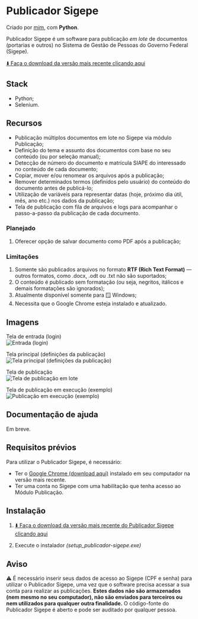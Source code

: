 # Publicador Sigepe

Criado por [mim](https://github.com/cegj), com **Python**.

Publicador Sigepe é um software para publicação *em lote* de documentos (portarias e outros) no Sistema de Gestão de Pessoas do Governo Federal (Sigepe).

[⬇️ Faça o download da versão mais recente clicando aqui](https://github.com/cegj/publicador_sigepe/releases)

## Stack

- Python;
- Selenium.

## Recursos

- Publicação múltiplos documentos em lote no Sigepe via módulo Publicação;
- Definição do tema e assunto dos documentos com base no seu conteúdo (ou por seleção manual);
- Detecção de número do documento e matrícula SIAPE do interessado no conteúdo de cada documento;
- Copiar, mover e/ou renomear os arquivos após a publicação;
- Remover determinados termos (definidos pelo usuário) do conteúdo do documento antes de publicá-lo;
- Utilização de variáveis para representar datas (hoje, próximo dia útil, mês, ano etc.) nos dados da publicação;
- Tela de publicação com fila de arquivos e logs para acompanhar o passo-a-passo da publicação de cada documento.

### Planejado

1. Oferecer opção de salvar documento como PDF após a publicação;

### Limitações

1. Somente são publicados arquivos no formato **RTF (Rich Text Format)** — outros formatos, como .docx, .odt ou .txt não são suportados;
2. O conteúdo é publicado sem formatação (ou seja, negritos, itálicos e demais formatações são ignorados);
3. Atualmente disponível somente para 🪟 Windows;
4. Necessita que o Google Chrome esteja instalado e atualizado.

## Imagens
Tela de entrada (login)<br>
<img src="https://i.imgur.com/7JpOy65.png" title="Entrada (login)" />

Tela principal (definições da publicação)<br>
<img src="https://i.imgur.com/Lvh8sN0.png" title="Tela principal (definições da publicação)" />

Tela de publicação<br>
<img src="https://i.imgur.com/K0fBfzq.png" title="Tela de publicação em lote" />

Tela de publicação em execução (exemplo)<br>
<img src="https://i.imgur.com/7nM8uQL.gif" title="Publicação em execução (exemplo)" />

## Documentação de ajuda

Em breve.

## Requisitos prévios

Para utilizar o Publicador Sigepe, é necessário:
-  Ter o [Google Chrome (download aqui)](https://www.google.com/intl/pt-BR/chrome/) instalado em seu computador na versão mais recente.
-  Ter uma conta no Sigepe com uma habilitação que tenha acesso ao Módulo Publicação.

## Instalação

1. [⬇️ Faça o download da versão mais recente do Publicador Sigepe clicando aqui](https://github.com/cegj/publicador_sigepe/releases)

2. Execute o instalador *(setup_publicador-sigepe.exe)*

## Aviso

⚠️ É necessário inserir seus dados de acesso ao Sigepe (CPF e senha) para utilizar o Publicador Sigepe, uma vez que o software precisa acessar a sua conta para realizar as publicações. **Estes dados não são armazenados (nem mesmo no seu computador), não são enviados para terceiros ou nem utilizados para qualquer outra finalidade.** O código-fonte do Publicador Sigepe é aberto e pode ser auditado por qualquer pessoa.